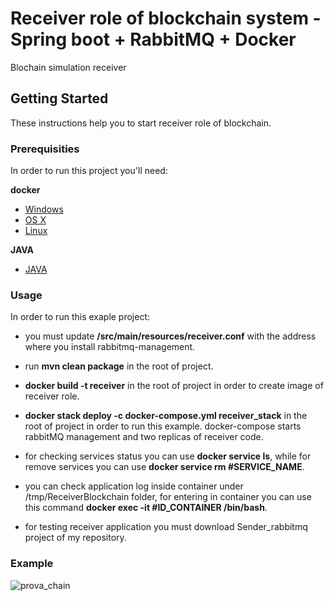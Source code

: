 # Receiver role of blockchain system - Spring boot + RabbitMQ + Docker 

Blochain simulation receiver 

## Getting Started
These instructions help you to start receiver role of blockchain.

### Prerequisities
In order to run this project you'll need: 

**docker** 

* [Windows](https://docs.docker.com/windows/started)
* [OS X](https://docs.docker.com/mac/started/)
* [Linux](https://docs.docker.com/linux/started/)

**JAVA**

* [JAVA](https://www.java.com/it/download/)

### Usage

In order to run this exaple project:
* you must update **/src/main/resources/receiver.conf** with the address where you install rabbitmq-management.

* run **mvn clean package** in the root of project.

* **docker build -t receiver** in the root of project in order to create image of receiver role.

* **docker stack deploy -c docker-compose.yml receiver_stack** in the root of project in order to run this example. docker-compose starts rabbitMQ management and two replicas of receiver code.

* for checking services status you can use **docker service ls**, while for remove services you can use **docker service rm #SERVICE_NAME**.

* you can check application log inside container under /tmp/ReceiverBlockchain folder, for entering in container you can use this command **docker exec -it #ID_CONTAINER /bin/bash**.

* for testing receiver application you must download Sender_rabbitmq project of my repository.

### Example
![prova_chain](https://user-images.githubusercontent.com/43130988/106159945-9f888100-6185-11eb-86a6-cf34a4d116c3.png)
